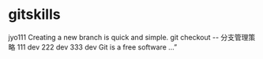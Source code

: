 # gitskills
jyo111
Creating a new branch is quick  and simple.
git checkout -- <file>
	分支管理策略
	111 dev
	222 dev
	333 dev
	Git is a free software ...”